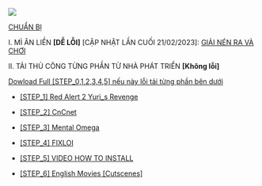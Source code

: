 ![](https://i.imgur.com/OrjTWmK.jpg)

[CHUẨN BỊ](https://github.com/ANTU-ALT-F4/CHUANBI)

I. MÌ ĂN LIỀN **[DỄ LỖI]** [CẬP NHẬT LẦN CUỐI 21/02/2023]: 
[GIẢI NÉN RA VÀ CHƠI]()

II. TẢI THỦ CÔNG TỪNG PHẦN TỪ NHÀ PHÁT TRIỂN **[Không lỗi]**

[Dowload Full [STEP_0,1,2,3,4,5] nếu này lỗi tải từng phần bên dưới](https://drive.google.com/uc?export=download&id=1f9ADPcXNd6f5jSwJ_sykoBcIhhqY_JOF)



- [ [STEP_1] Red Alert 2 Yuri_s Revenge](https://drive.google.com/uc?export=download&id=1AjLyOo_3uBo7X9_-TvEyuyMZKfRxqauT)

- [ [STEP_2] CnCnet](https://downloads.cncnet.org/CnCNet5_YR_Installer.exe)

- [ [STEP_3] Mental Omega](http://mentalomega.com/index.php?page=download)

- [ [STEP_4] FIXLOI]()

- [ [STEP_5] VIDEO HOW TO INSTALL](https://youtube.com/playlist?list=PLMkkahCVDnIvK6ZJ6IcEZ7MSqecF5ZxZ0)

- [ [STEP_6] English Movies [Cutscenes]](https://drive.google.com/file/d/1oOJNa9HfQ8c7gIPwO03CiaXxZFYioT-Z/view?usp=sharing)
